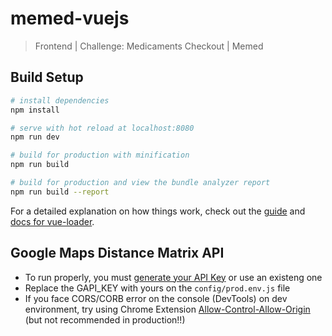 # memed-vuejs

> Frontend | Challenge: Medicaments Checkout | Memed

## Build Setup

``` bash
# install dependencies
npm install

# serve with hot reload at localhost:8080
npm run dev

# build for production with minification
npm run build

# build for production and view the bundle analyzer report
npm run build --report
```

For a detailed explanation on how things work, check out the [guide](http://vuejs-templates.github.io/webpack/) and [docs for vue-loader](http://vuejs.github.io/vue-loader).

## Google Maps Distance Matrix API
- To run properly, you must [generate your API Key](https://developers.google.com/maps/documentation/javascript/get-api-key) or use an existeng one
- Replace the GAPI_KEY with yours on the `config/prod.env.js` file
- If you face CORS/CORB error on the console (DevTools) on dev environment, try using Chrome Extension [Allow-Control-Allow-Origin](https://chrome.google.com/webstore/detail/allow-control-allow-origi/nlfbmbojpeacfghkpbjhddihlkkiljbi) (but not recommended in production!!)


